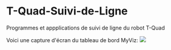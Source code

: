 # T-Quad-Suivi-de-Ligne
Programmes et appplications de suivi de ligne du robot T-Quad

Voici une capture d'écran du tableau de bord MyViz:
![](https://github.com/3sigma/T-Quad-Suivi-de-Ligne/tree/master/images)